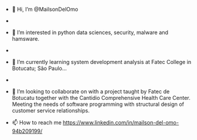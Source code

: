 - 👋 Hi, I’m @MailsonDelOmo
- 
- 👀 I’m interested in python data sciences, security, malware and hamsware.
- 
- 🌱 I’m currently learning system development analysis at Fatec College in Botucatu; São Paulo...
- 
- 💞️ I’m looking to collaborate on with a project taught by Fatec de Botucatu together with the Cantidio Comprehensive Health Care Center.
Meeting the needs of software programming with structural design of customer service relationships.

- 📫 How to reach me https://www.linkedin.com/in/mailson-del-omo-94b209199/

<!---
MailsonDelOmo/MailsonDelOmo is a ✨ special ✨ repository because its `README.md` (this file) appears on your GitHub profile.
You can click the Preview link to take a look at your changes.
--->
